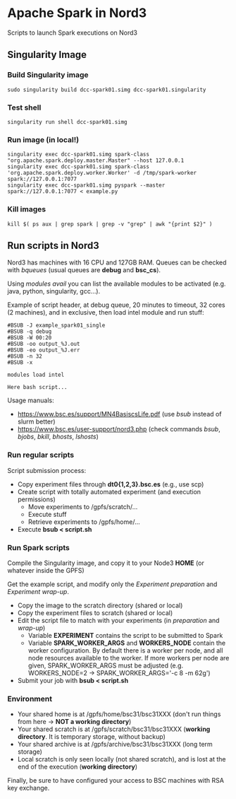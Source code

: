 # Apache Spark in Nord3
Scripts to launch Spark executions on Nord3

## Singularity Image
### Build Singularity image
```
sudo singularity build dcc-spark01.simg dcc-spark01.singularity
```

### Test shell
```
singularity run shell dcc-spark01.simg 
```

### Run image (in local!)
```
singularity exec dcc-spark01.simg spark-class "org.apache.spark.deploy.master.Master" --host 127.0.0.1
singularity exec dcc-spark01.simg spark-class 'org.apache.spark.deploy.worker.Worker' -d /tmp/spark-worker spark://127.0.0.1:7077
singularity exec dcc-spark01.simg pyspark --master spark://127.0.0.1:7077 < example.py
```

### Kill images
```
kill $( ps aux | grep spark | grep -v "grep" | awk "{print $2}" )
```

## Run scripts in Nord3

Nord3 has machines with 16 CPU and 127GB RAM. Queues can be checked with _bqueues_ (usual queues are **debug** and **bsc_cs**).

Using _modules avail_ you can list the available modules to be activated (e.g. java, python, singularity, gcc...).

Example of script header, at debug queue, 20 minutes to timeout, 32 cores (2 machines), and in exclusive, then load intel module and run stuff:
```
#BSUB -J example_spark01_single
#BSUB -q debug 
#BSUB -W 00:20
#BSUB -oo output_%J.out
#BSUB -eo output_%J.err
#BSUB -n 32 
#BSUB -x

modules load intel

Here bash script...
```

Usage manuals:
* https://www.bsc.es/support/MN4BasiscsLife.pdf (use _bsub_ instead of slurm better)
* https://www.bsc.es/user-support/nord3.php (check commands _bsub_, _bjobs_, _bkill_, _bhosts_, _lshosts_)


### Run regular scripts

Script submission process:
* Copy experiment files through **dt0{1,2,3}.bsc.es** (e.g., use scp)
* Create script with totally automated experiment (and execution permissions)
  * Move experiments to /gpfs/scratch/...
  * Execute stuff
  * Retrieve experiments to /gpfs/home/...
* Execute **bsub < script.sh**

### Run Spark scripts

Compile the Singularity image, and copy it to your Node3 **HOME** (or whatever inside the GPFS)

Get the example script, and modify only the *Experiment preparation* and *Experiment wrap-up*.
* Copy the image to the scratch directory (shared or local)
* Copy the experiment files to scratch (shared or local)
* Edit the script file to match with your experiments (in *preparation* and *wrap-up*)
  * Variable **EXPERIMENT** contains the script to be submitted to Spark
  * Variable **SPARK_WORKER_ARGS** and **WORKERS_NODE** contain the worker configuration. By default there is a worker per node, and all node resources available to the worker. If more workers per node are given, SPARK_WORKER_ARGS must be adjusted (e.g. WORKERS_NODE=2 -> SPARK_WORKER_ARGS='-c 8 -m 62g')
* Submit your job with **bsub < script.sh**

### Environment
* Your shared home is at /gpfs/home/bsc31/bsc31XXX (don't run things from here -> **NOT a working directory**)
* Your shared scratch is at /gpfs/scratch/bsc31/bsc31XXX (**working directory**. It is temporary storage, without backup)
* Your shared archive is at /gpfs/archive/bsc31/bsc31XXX (long term storage)
* Local scratch is only seen locally (not shared scratch), and is lost at the end of the execution (**working directory**)

Finally, be sure to have configured your access to BSC machines with RSA key exchange.
